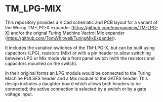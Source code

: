 # TM_LPG-MIX

This repository provides a KiCad schematic and PCB layout for a variant of the Worng TM-LPG-X expander (https://github.com/morganmcw/TM-LPG-X) and/or the orignal Turing Machine Vactrol Mix expander (https://github.com/TomWhitwell/TuringMixExpander).

It includes the variation switches of the TM-LPG-X, but can be built using capacitors (LPG), resistors (Mix) or with a pin header to allow switching between LPG or Mix mode via a front panel switch (with the resistors and capacitors mounted on the switch).

In their original forms an LPG module would be connected to the Turing Machine PULSES header and a Mix module to the GATES header. This design includes a daughter board which allows both headers to be connected; the active connection is selected by a switch or by a gate voltage input.
